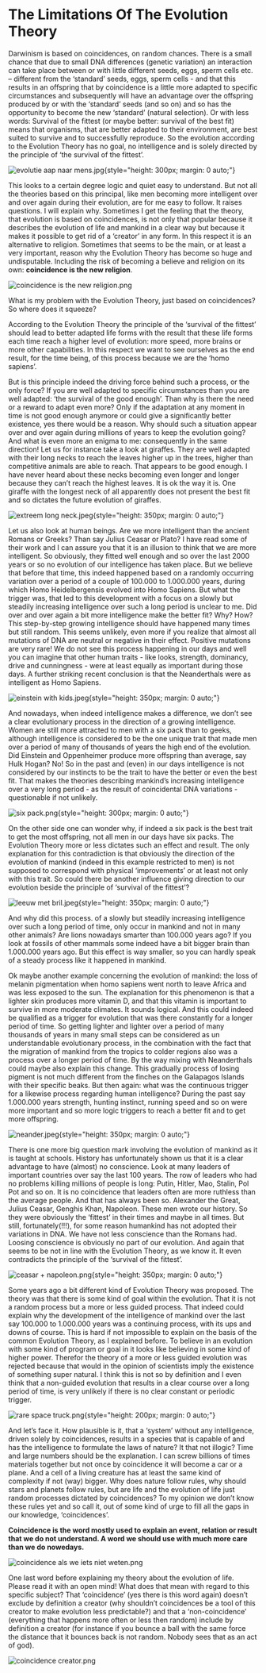 # The Limitations Of The Evolution Theory


Darwinism is based on coincidences, on random chances. There is a small chance that due to small DNA differences (genetic variation) an interaction can take place between or with little different seeds, eggs, sperm cells etc. – different from the ‘standard’ seeds, eggs, sperm cells - and that this results in an offspring that by coincidence is a little more adapted to specific circumstances and subsequently will have an advantage over the offspring produced by or with the ‘standard’ seeds (and so on) and so has the opportunity to become the new ‘standard’ (natural selection). Or with less words: Survival of the fittest (or maybe better: survival of the best fit) means that organisms, that are better adapted to their environment, are best suited to survive and to successfully reproduce. So the evolution according to the Evolution Theory has no goal, no intelligence and is solely directed by the principle of ‘the survival of the fittest’.

![evolutie aap naar mens.jpg](/evolutie%20aap%20naar%20mens.jpg){style="height: 300px; margin: 0 auto;"}

This looks to a certain degree logic and quiet easy to understand. But not all the theories based on this principal, like men becoming more intelligent over and over again during their evolution, are for me easy to follow. It raises questions. I will explain why. Sometimes I get the feeling that the theory, that evolution is based on coincidences, is not only that popular because it describes the evolution of life and mankind in a clear way but because it makes it possible to get rid of a ‘creator’ in any form. In this respect it is an alternative to religion. Sometimes that seems to be the main, or at least a very important, reason why the Evolution Theory has become so huge and undisputable. Including the risk of becoming a believe and religion on its own: **coincidence is the new religion**.

![coincidence is the new religion.png](/coincidence%20is%20the%20new%20religion.png)

What is my problem with the Evolution Theory, just based on coincidences? So where does it squeeze?

According to the Evolution Theory the principle of the ‘survival of the fittest’ should lead to better adapted life forms with the result that these life forms each time reach a higher level of evolution: more speed, more brains or more other capabilities. In this respect we want to see ourselves as the end result, for the time being, of this process because we are the ‘homo sapiens’.

But is this principle indeed the driving force behind such a process, or the only force? If you are well adapted to specific circumstances than you are well adapted: ‘the survival of the good enough’. Than why is there the need or a reward to adapt even more? Only if the adaptation at any moment in time is not good enough anymore or could give a significantly better existence, yes there would be a reason. Why should such a situation appear over and over again during millions of years to keep the evolution going? And what is even more an enigma to me: consequently in the same direction! Let us for instance take a look at giraffes. They are well adapted with their long necks to reach the leaves higher up in the trees, higher than competitive animals are able to reach. That appears to be good enough. I have never heard about these necks becoming even longer and longer because they can’t reach the highest leaves. It is ok the way it is. One giraffe with the longest neck of all apparently does not present the best fit and so dictates the future evolution of giraffes.

![extreem long neck.jpeg](/extreem%20long%20neck.jpeg){style="height: 350px; margin: 0 auto;"}

Let us also look at human beings. Are we more intelligent than the ancient Romans or Greeks? Than say Julius Ceasar or Plato? I have read some of their work and I can assure you that it is an illusion to think that we are more intelligent. So obviously, they fitted well enough and so over the last 2000 years or so no evolution of our intelligence has taken place. But we believe that before that time, this indeed happened based on a randomly occurring variation over a period of a couple of 100.000 to 1.000.000 years, during which Homo Heidelbergensis evolved into Homo Sapiens. But what the trigger was, that led to this development with a focus on a slowly but steadily increasing intelligence over such a long period is unclear to me. Did over and over again a bit more intelligence make the better fit? Why? How? This step-by-step growing intelligence should have happened many times but still random. This seems unlikely, even more if you realize that almost all mutations of DNA are neutral or negative in their effect. Positive mutations are very rare! We do not see this process happening in our days and well you can imagine that other human traits - like looks, strength, dominancy, drive and cunningness - were at least equally as important during those days. A further striking recent conclusion is that the Neanderthals were as intelligent as Homo Sapiens.

![einstein with kids.jpeg](/einstein%20with%20kids.jpeg){style="height: 350px; margin: 0 auto;"}

And nowadays, when indeed intelligence makes a difference, we don’t see a clear evolutionary process in the direction of a growing intelligence. Women are still more attracted to men with a six pack than to geeks, although intelligence is considered to be the one unique trait that made men over a period of many of thousands of years the high end of the evolution. Did Einstein and Oppenheimer produce more offspring than average, say Hulk Hogan? No! So in the past and (even) in our days intelligence is not considered by our instincts to be the trait to have the better or even the best fit. That makes the theories describing mankind’s increasing intelligence over a very long period - as the result of coincidental DNA variations - questionable if not unlikely.

![six pack.png](/six%20pack.png){style="height: 300px; margin: 0 auto;"}

On the other side one can wonder why, if indeed a six pack is the best trait to get the most offspring, not all men in our days have six packs. The Evolution Theory more or less dictates such an effect and result. The only explanation for this contradiction is that obviously the direction of the evolution of mankind (indeed in this example restricted to men) is not supposed to correspond with physical ‘improvements’ or at least not only with this trait. So could there be another influence giving direction to our evolution beside the principle of ‘survival of the fittest’?

![leeuw met bril.jpeg](/leeuw%20met%20bril.jpeg){style="height: 350px; margin: 0 auto;"}

And why did this process. of a slowly but steadily increasing intelligence over such a long period of time, only occur in mankind and not in many other animals? Are lions nowadays smarter than 100.000 years ago? If you look at fossils of other mammals some indeed have a bit bigger brain than 1.000.000 years ago. But this effect is way smaller, so you can hardly speak of a steady process like it happened in mankind.

Ok maybe another example concerning the evolution of mankind: the loss of melanin pigmentation when homo sapiens went north to leave Africa and was less exposed to the sun. The explanation for this phenomenon is that a lighter skin produces more vitamin D, and that this vitamin is important to survive in more moderate climates. It sounds logical. And this could indeed be qualified as a trigger for evolution that was there constantly for a longer period of time. So getting lighter and lighter over a period of many thousands of years in many small steps can be considered as un understandable evolutionary process, in the combination with the fact that the migration of mankind from the tropics to colder regions also was a process over a longer period of time. By the way mixing with Neanderthals could maybe also explain this change. This gradually process of losing pigment is not much different from the finches on the Galapagos Islands with their specific beaks. But then again: what was the continuous trigger for a likewise process regarding human intelligence? During the past say 1.000.000 years strength, hunting instinct, running speed and so on were more important and so more logic triggers to reach a better fit and to get more offspring.

![neander.jpeg](/neander.jpeg){style="height: 350px; margin: 0 auto;"}

There is one more big question mark involving the evolution of mankind as it is taught at schools. History has unfortunately shown us that it is a clear advantage to have (almost) no conscience. Look at many leaders of important countries over say the last 100 years. The row of leaders who had no problems killing millions of people is long: Putin, Hitler, Mao, Stalin, Pol Pot and so on. It is no coincidence that leaders often are more ruthless than the average people. And that has always been so. Alexander the Great, Julius Ceasar, Genghis Khan, Napoleon. These men wrote our history. So they were obviously the ‘fittest’ in their times and maybe in all times. But still, fortunately(!!!), for some reason humankind has not adopted their variations in DNA. We have not less conscience than the Romans had. Loosing conscience is obviously no part of our evolution. And again that seems to be not in line with the Evolution Theory, as we know it. It even contradicts the principle of the ‘survival of the fittest’.

![ceasar + napoleon.png](/ceasar%20%2B%20napoleon.png){style="height: 350px; margin: 0 auto;"}

Some years ago a bit different kind of Evolution Theory was proposed. The theory was that there is some kind of goal within the evolution. That it is not a random process but a more or less guided process. That indeed could explain why the development of the intelligence of mankind over the last say 100.000 to 1.000.000 years was a continuing process, with its ups and downs of course. This is hard if not impossible to explain on the basis of the common Evolution Theory, as I explained before. To believe in an evolution with some kind of program or goal in it looks like believing in some kind of higher power. Therefor the theory of a more or less guided evolution was rejected because that would in the opinion of scientists imply the existence of something super natural. I think this is not so by definition and I even think that a non-guided evolution that results in a clear course over a long period of time, is very unlikely if there is no clear constant or periodic trigger.

![rare space truck.png](/rare%20space%20truck.png){style="height: 200px; margin: 0 auto;"}

And let’s face it. How plausible is it, that a ‘system’ without any intelligence, driven solely by coincidences, results in a species that is capable of and has the intelligence to formulate the laws of nature? It that not illogic? Time and large numbers should be the explanation. I can screw billions of times materials together but not once by coincidence it will become a car or a plane. And a cell of a living creature has at least the same kind of complexity if not (way) bigger. Why does nature follow rules, why should stars and planets follow rules, but are life and the evolution of life just random processes dictated by coincidences? To my opinion we don’t know these rules yet and so call it, out of some kind of urge to fill all the gaps in our knowledge, ‘coincidences’.

**Coincidence is the word mostly used to explain an event, relation or result that we do not understand. A word we should use with much more care than we do nowedays.**

![coincidence als we iets niet weten.png](/coincidence%20als%20we%20iets%20niet%20weten.png)

One last word before explaining my theory about the evolution of life. Please read it with an open mind! What does that mean with regard to this specific subject? That ‘coincidence’ (yes there is this word again) doesn’t exclude by definition a creator (why shouldn’t coincidences be a tool of this creator to make evolution less predictable?) and that a ‘non-coincidence’ (everything that happens more often or less then random) include by definition a creator (for instance if you bounce a ball with the same force the distance that it bounces back is not random. Nobody sees that as an act of god).

![coincidence creator.png](/coincidence%20creator.png)
